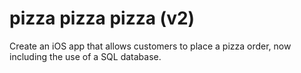# pizza pizza pizza (v2)
Create an iOS app that allows customers to place a pizza order, now including the use of a SQL database.
